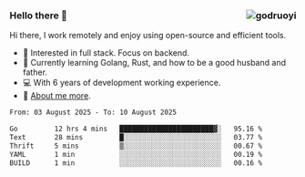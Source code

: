 ### Hello there 👋 <img align="right" src="https://github-readme-stats.vercel.app/api?username=godruoyi&show_icons=true" alt="godruoyi" />

Hi there, I work remotely and enjoy using open-source and efficient tools.

- 🔭 Interested in full stack. Focus on backend.
- 🌱 Currently learning Golang, Rust, and how to be a good husband and father.
- 💻 With 6 years of development working experience.
- 👒 [About me more](https://godruoyi.com/posts/about-godruoyi).



<!--START_SECTION:waka-->

```txt
From: 03 August 2025 - To: 10 August 2025

Go         12 hrs 4 mins   ███████████████████████▓░   95.16 %
Text       28 mins         █░░░░░░░░░░░░░░░░░░░░░░░░   03.77 %
Thrift     5 mins          ▒░░░░░░░░░░░░░░░░░░░░░░░░   00.67 %
YAML       1 min           ░░░░░░░░░░░░░░░░░░░░░░░░░   00.19 %
BUILD      1 min           ░░░░░░░░░░░░░░░░░░░░░░░░░   00.16 %
```

<!--END_SECTION:waka-->
